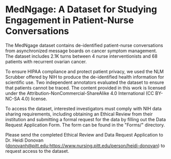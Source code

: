 # MedNgage: A Dataset for Studying Engagement in Patient-Nurse Conversations 

The MedNgage dataset contains de-identified patient-nurse conversations from asynchronized message boards on cancer symptom management. The dataset includes 2.1K turns between 4 nurse interventionists and 68 patients with recurrent ovarian cancer.

To ensure HIPAA compliance and protect patient privacy, we used the NLM Scrubber offered by NIH to produce the de-identified health information for scientific use. Two independent annotators evaluated the dataset to ensure that patients cannot be traced. The content provided in this work is licensed under the Attribution-NonCommercial-ShareAlike 4.0 International (CC BY-NC-SA 4.0) license.

To access the dataset, interested investigators must comply with NIH data sharing requirements, including obtaining an Ethical Review from their institution and submitting a formal request for the data by filling out the Data Request Application Form. The form can be found in the "Forms/" directory.

Please send the completed Ethical Review and Data Request Application to Dr. Heidi Donovan (<donovanh@pitt.edu>;https://www.nursing.pitt.edu/person/heidi-donovan) to request access to the dataset.











